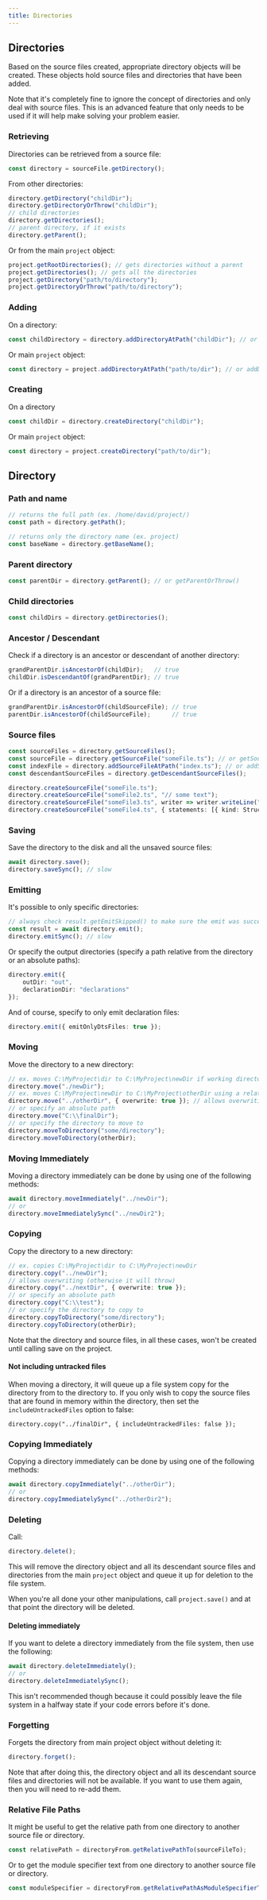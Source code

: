 ```yaml
---
title: Directories
---
```


## Directories

Based on the source files created, appropriate directory objects will be created. These objects hold source files and directories that have been added.

Note that it's completely fine to ignore the concept of directories and only deal with source files. This is an advanced feature that
only needs to be used if it will help make solving your problem easier.

### Retrieving

Directories can be retrieved from a source file:

```ts
const directory = sourceFile.getDirectory();
```

From other directories:

```ts
directory.getDirectory("childDir");
directory.getDirectoryOrThrow("childDir");
// child directories
directory.getDirectories();
// parent directory, if it exists
directory.getParent();
```

Or from the main `project` object:

```ts
project.getRootDirectories(); // gets directories without a parent
project.getDirectories(); // gets all the directories
project.getDirectory("path/to/directory");
project.getDirectoryOrThrow("path/to/directory");
```

### Adding

On a directory:

```ts
const childDirectory = directory.addDirectoryAtPath("childDir"); // or addDirectoryAtPathIfExists
```

Or main `project` object:

```ts
const directory = project.addDirectoryAtPath("path/to/dir"); // or addDirectoryAtPathIfExists
```

### Creating

On a directory

```ts
const childDir = directory.createDirectory("childDir");
```

Or main `project` object:

```ts
const directory = project.createDirectory("path/to/dir");
```

## Directory

### Path and name

```ts
// returns the full path (ex. /home/david/project/)
const path = directory.getPath();

// returns only the directory name (ex. project)
const baseName = directory.getBaseName();
```

### Parent directory

```ts
const parentDir = directory.getParent(); // or getParentOrThrow()
```

### Child directories

```ts
const childDirs = directory.getDirectories();
```

### Ancestor / Descendant

Check if a directory is an ancestor or descendant of another directory:

```ts setup: let grandParentDir: Directory, childDir: Directory;
grandParentDir.isAncestorOf(childDir);   // true
childDir.isDescendantOf(grandParentDir); // true
```

Or if a directory is an ancestor of a source file:

```ts setup: let grandParentDir: Directory, parentDir: Directory, childSourceFile: SourceFile;
grandParentDir.isAncestorOf(childSourceFile); // true
parentDir.isAncestorOf(childSourceFile);      // true
```

### Source files

```ts
const sourceFiles = directory.getSourceFiles();
const sourceFile = directory.getSourceFile("someFile.ts"); // or getSourceFileOrThrow
const indexFile = directory.addSourceFileAtPath("index.ts"); // or addSourceFileAtPathIfExists
const descendantSourceFiles = directory.getDescendantSourceFiles();

directory.createSourceFile("someFile.ts");
directory.createSourceFile("someFile2.ts", "// some text");
directory.createSourceFile("someFile3.ts", writer => writer.writeLine("// some text"));
directory.createSourceFile("someFile4.ts", { statements: [{ kind: StructureKind.Enum, name: "MyEnum" }] });
```

### Saving

Save the directory to the disk and all the unsaved source files:

```ts
await directory.save();
directory.saveSync(); // slow
```

### Emitting

It's possible to only specific directories:

```ts
// always check result.getEmitSkipped() to make sure the emit was successful
const result = await directory.emit();
directory.emitSync(); // slow
```

Or specify the output directories (specify a path relative from the directory or an absolute paths):

```ts
directory.emit({
    outDir: "out",
    declarationDir: "declarations"
});
```

And of course, specify to only emit declaration files:

```ts
directory.emit({ emitOnlyDtsFiles: true });
```

### Moving

Move the directory to a new directory:

```ts setup: const otherDir: Directory;
// ex. moves C:\MyProject\dir to C:\MyProject\newDir if working directory is C:\MyProject
directory.move("./newDir");
// ex. moves C:\MyProject\newDir to C:\MyProject\otherDir using a relative path
directory.move("../otherDir", { overwrite: true }); // allows overwriting (otherwise it will throw)
// or specify an absolute path
directory.move("C:\\finalDir");
// or specify the directory to move to
directory.moveToDirectory("some/directory");
directory.moveToDirectory(otherDir);
```

### Moving Immediately

Moving a directory immediately can be done by using one of the following methods:

```ts
await directory.moveImmediately("../newDir");
// or
directory.moveImmediatelySync("../newDir2");
```

### Copying

Copy the directory to a new directory:

```ts setup: const otherDir: Directory;
// ex. copies C:\MyProject\dir to C:\MyProject\newDir
directory.copy("../newDir");
// allows overwriting (otherwise it will throw)
directory.copy("../nextDir", { overwrite: true });
// or specify an absolute path
directory.copy("C:\\test");
// or specify the directory to copy to
directory.copyToDirectory("some/directory");
directory.copyToDirectory(otherDir);
```

Note that the directory and source files, in all these cases, won't be created until calling save on the project.

#### Not including untracked files

When moving a directory, it will queue up a file system copy for the directory from to the directory to. If you only wish to copy the source files that are found in memory within the directory, then set the `includeUntrackedFiles` option to false:

```
directory.copy("../finalDir", { includeUntrackedFiles: false });
```

### Copying Immediately

Copying a directory immediately can be done by using one of the following methods:

```ts
await directory.copyImmediately("../otherDir");
// or
directory.copyImmediatelySync("../otherDir2");
```

### Deleting

Call:

```ts
directory.delete();
```

This will remove the directory object and all its descendant source files and directories from the main `project` object and queue it up for deletion to the file system.

When you're all done your other manipulations, call `project.save()` and at that point the directory will be deleted.

#### Deleting immediately

If you want to delete a directory immediately from the file system, then use the following:

```ts
await directory.deleteImmediately();
// or
directory.deleteImmediatelySync();
```

This isn't recommended though because it could possibly leave the file system in a halfway state if your code errors before it's done.

### Forgetting

Forgets the directory from main project object without deleting it:

```ts
directory.forget();
```

Note that after doing this, the directory object and all its descendant source files and directories will not be available. If you want to use them again,
then you will need to re-add them.

### Relative File Paths

It might be useful to get the relative path from one directory to another source file or directory.

```ts setup: let directoryFrom: Directory, sourceFileTo: SourceFile;
const relativePath = directoryFrom.getRelativePathTo(sourceFileTo);
```

Or to get the module specifier text from one directory to another source file or directory.

```ts setup: let directoryFrom: Directory, sourceFileTo: SourceFile;
const moduleSpecifier = directoryFrom.getRelativePathAsModuleSpecifierTo(sourceFileTo);
```
